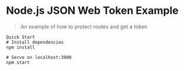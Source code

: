 # Node.js JSON Web Token Example

> An example of how to protect routes and get a token

``` 
Quick Start
# Install dependencies
npm install

# Serve on localhost:3000
npm start
```
